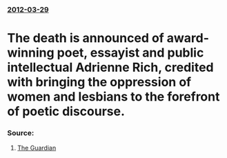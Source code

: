 ### [2012-03-29](/news/2012/03/29/index.md)

# The death is announced of award-winning poet, essayist and public intellectual Adrienne Rich, credited with bringing the oppression of women and lesbians to the forefront of poetic discourse. 




### Source:

1. [The Guardian](http://www.guardian.co.uk/books/2012/mar/29/adrienne-rich-poet-essayist-dies)
